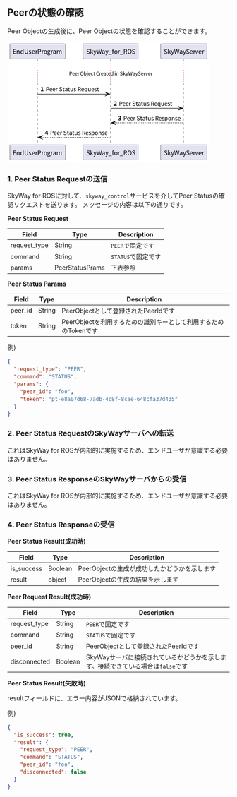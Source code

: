 
## Peerの状態の確認

Peer Objectの生成後に、Peer Objectの状態を確認することができます。

![Peer Statusの確認](./img/sequence_peer_status.png "Peer Statusの確認")

### 1. Peer Status Requestの送信
SkyWay for ROSに対して、`skyway_control`サービスを介してPeer Statusの確認リクエストを送ります。
メッセージの内容は以下の通りです。

**Peer Status Request**

| Field        | Type            | Description   |
|--------------|-----------------|---------------|
| request_type | String          | `PEER`で固定です   |
| command      | String          | `STATUS`で固定です |
| params       | PeerStatusPrams | 下表参照          |

**Peer Status Params**

| Field   | Type    | Description                                    |
|---------|---------|------------------------------------------------|
| peer_id      | String | PeerObjectとして登録されたPeerIdです              |
| token        | String | PeerObjectを利用するための識別キーとして利用するためのTokenです |

例)
```json
{
  "request_type": "PEER",
  "command": "STATUS",
  "params": {
    "peer_id": "foo",
    "token": "pt-e8a07d68-7adb-4c8f-8cae-648cfa37d435"
  }
}
```

### 2. Peer Status RequestのSkyWayサーバへの転送
これはSkyWay for ROSが内部的に実施するため、エンドユーザが意識する必要はありません。

### 3. Peer Status ResponseのSkyWayサーバからの受信
これはSkyWay for ROSが内部的に実施するため、エンドユーザが意識する必要はありません。

### 4. Peer Status Responseの受信
**Peer Status Result(成功時)**

| Field      | Type            | Description                 |
|------------|-----------------|-----------------------------|
| is_success | Boolean         | PeerObjectの生成が成功したかどうかを示します |
| result     | object          | PeerObjectの生成の結果を示します       |

**Peer Request Result(成功時)**

| Field        | Type    | Description                                    |
|--------------|---------|------------------------------------------------|
| request_type | String  | `PEER`で固定です                                    |
| command      | String  | `STATUS`で固定です                                  | 
| peer_id      | String  | PeerObjectとして登録されたPeerIdです                     |
| disconnected | Boolean | SkyWayサーバに接続されているかどうかを示します。接続できている場合は`false`です |

**Peer Status Result(失敗時)**

resultフィールドに、エラー内容がJSONで格納されています。

例)
```json
{
  "is_success": true,
  "result": {
    "request_type": "PEER",
    "command": "STATUS",
    "peer_id": "foo",
    "disconnected": false
  }
}
```

